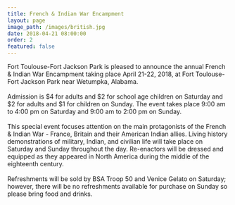 ```yaml
---
title: French & Indian War Encampment
layout: page
image_path: /images/british.jpg
date: 2018-04-21 08:00:00
order: 2
featured: false
---
```


Fort Toulouse-Fort Jackson Park is pleased to announce the annual French & Indian War Encampment taking place April 21-22, 2018, at Fort Toulouse-Fort Jackson Park near Wetumpka, Alabama.<br><br>Admission is $4 for adults and $2 for school age children on Saturday and $2 for adults and $1 for children on Sunday. The event takes place 9:00 am to 4:00 pm on Saturday and 9:00 am to 2:00 pm on Sunday.&nbsp;<br><br>This special event focuses attention on the main protagonists of the French & Indian War - France, Britain and their American Indian allies. Living history demonstrations of military, Indian, and civilian life will take place on Saturday and Sunday throughout the day. Re-enactors will be dressed and equipped as they appeared in North America during the middle of the eighteenth century.<br><br>Refreshments will be sold by BSA Troop 50 and Venice Gelato on Saturday; however, there will be no refreshments available for purchase on Sunday so please bring food and drinks.